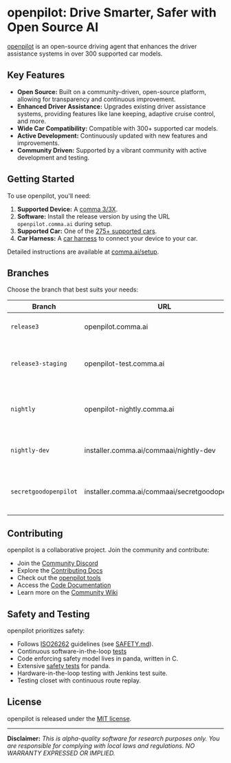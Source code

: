 # openpilot: Drive Smarter, Safer with Open Source AI

[openpilot](https://github.com/commaai/openpilot) is an open-source driving agent that enhances the driver assistance systems in over 300 supported car models.

## Key Features

*   **Open Source:** Built on a community-driven, open-source platform, allowing for transparency and continuous improvement.
*   **Enhanced Driver Assistance:** Upgrades existing driver assistance systems, providing features like lane keeping, adaptive cruise control, and more.
*   **Wide Car Compatibility:** Compatible with 300+ supported car models.
*   **Active Development:** Continuously updated with new features and improvements.
*   **Community Driven:** Supported by a vibrant community with active development and testing.

## Getting Started

To use openpilot, you'll need:

1.  **Supported Device:** A [comma 3/3X](https://comma.ai/shop/comma-3x).
2.  **Software:** Install the release version by using the URL `openpilot.comma.ai` during setup.
3.  **Supported Car:** One of the [275+ supported cars](docs/CARS.md).
4.  **Car Harness:** A [car harness](https://comma.ai/shop/car-harness) to connect your device to your car.

Detailed instructions are available at [comma.ai/setup](https://comma.ai/setup).

## Branches

Choose the branch that best suits your needs:

| Branch              | URL                       | Description                                                                         |
| ------------------- | ------------------------- | ------------------------------------------------------------------------------------- |
| `release3`          | openpilot.comma.ai         | The stable release branch.                                                 |
| `release3-staging`  | openpilot-test.comma.ai   | Staging branch for early access to new releases.                                       |
| `nightly`           | openpilot-nightly.comma.ai| Bleeding edge development branch, may be unstable.                                     |
| `nightly-dev`       | installer.comma.ai/commaai/nightly-dev      | Includes experimental development features.      |
| `secretgoodopenpilot` | installer.comma.ai/commaai/secretgoodopenpilot      | Preview branch from the autonomy team.      |

## Contributing

openpilot is a collaborative project. Join the community and contribute:

*   Join the [Community Discord](https://discord.comma.ai)
*   Explore the [Contributing Docs](docs/CONTRIBUTING.md)
*   Check out the [openpilot tools](tools/)
*   Access the [Code Documentation](https://docs.comma.ai)
*   Learn more on the [Community Wiki](https://github.com/commaai/openpilot/wiki)

## Safety and Testing

openpilot prioritizes safety:

*   Follows [ISO26262](https://en.wikipedia.org/wiki/ISO_26262) guidelines (see [SAFETY.md](docs/SAFETY.md)).
*   Continuous software-in-the-loop [tests](.github/workflows/selfdrive_tests.yaml)
*   Code enforcing safety model lives in panda, written in C.
*   Extensive [safety tests](https://github.com/commaai/panda/tree/master/tests/safety) for panda.
*   Hardware-in-the-loop testing with Jenkins test suite.
*   Testing closet with continuous route replay.

## License

openpilot is released under the [MIT license](LICENSE).

***

**Disclaimer:** *This is alpha-quality software for research purposes only. You are responsible for complying with local laws and regulations. NO WARRANTY EXPRESSED OR IMPLIED.*
